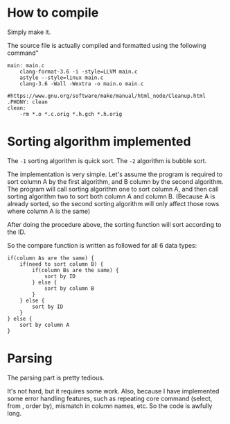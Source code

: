 # How to compile

Simply make it.

The source file is actually compiled and formatted using the following command"
```
main: main.c
	clang-format-3.6 -i -style=LLVM main.c
	astyle --style=linux main.c
	clang-3.6 -Wall -Wextra -o main.o main.c

#https://www.gnu.org/software/make/manual/html_node/Cleanup.html
.PHONY: clean
clean:
	-rm *.o *.c.orig *.h.gch *.h.orig
```

# Sorting algorithm implemented

The `-1` sorting algorithm is quick sort. The `-2` algorithm is bubble sort.

The implementation is very simple. Let's assume the program is required to sort column A by the first algorithm, and B column by the second algorithm. The program will call sorting algorithm one to sort column A, and then call sorting algorithm two to sort both column A and column B. (Because A is already sorted, so the second sorting algorithm will only affect those rows where column A is the same)

After doing the procedure above, the sorting function will sort according to the ID.

So the compare function is written as followed for all 6 data types:
```
if(column As are the same) {
    if(need to sort column B) {
        if(column Bs are the same) {
            sort by ID
        } else {
            sort by column B
        }
    } else {
        sort by ID
    }
} else {
    sort by column A
}
```

# Parsing

The parsing part is pretty tedious.

It's not hard, but it requires some work. Also, because I have implemented some error handling features, such as repeating core command (select, from , order by), mismatch in column names, etc. So the code is awfully long.
